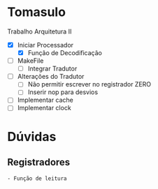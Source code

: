 # Tomasulo
Trabalho Arquitetura II

- [x] Iniciar Processador
  - [x] Função de Decodificação
- [ ] MakeFile
  - [ ] Integrar Tradutor
- [ ] Alterações do Tradutor
  - [ ] Não permitir escrever no registrador ZERO
  - [ ] Inserir nop para desvios
- [ ] Implementar cache
- [ ] Implementar clock

# Dúvidas
## Registradores
    - Função de leitura
